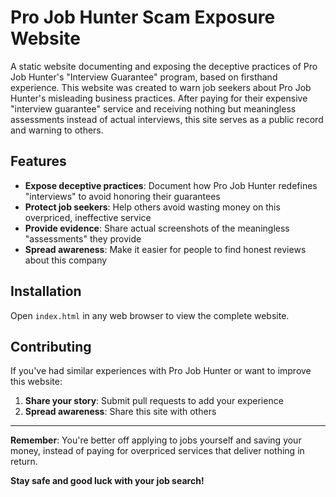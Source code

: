 # Pro Job Hunter Scam Exposure Website

A static website documenting and exposing the deceptive practices of Pro Job Hunter's "Interview Guarantee" program, based on firsthand experience. This website was created to warn job seekers about Pro Job Hunter's misleading business practices. After paying for their expensive "interview guarantee" service and receiving nothing but meaningless assessments instead of actual interviews, this site serves as a public record and warning to others.

## Features

- **Expose deceptive practices**: Document how Pro Job Hunter redefines "interviews" to avoid honoring their guarantees
- **Protect job seekers**: Help others avoid wasting money on this overpriced, ineffective service
- **Provide evidence**: Share actual screenshots of the meaningless "assessments" they provide
- **Spread awareness**: Make it easier for people to find honest reviews about this company

## Installation

Open `index.html` in any web browser to view the complete website.

## Contributing

If you've had similar experiences with Pro Job Hunter or want to improve this website:

1. **Share your story**: Submit pull requests to add your experience
2. **Spread awareness**: Share this site with others

---

**Remember**: You're better off applying to jobs yourself and saving your money, instead of paying for overpriced services that deliver nothing in return.

**Stay safe and good luck with your job search!**
